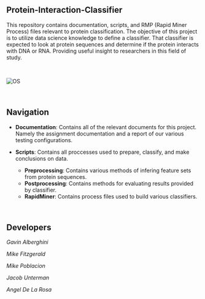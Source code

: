## Protein-Interaction-Classifier

This repository contains documentation, scripts, and RMP (Rapid Miner Process) files relevant to protein classification. The objective of this project is to utilize data science knowledge to define a classifier. That classifier is expected to look at protein sequences and determine if the protein interacts with DNA or RNA. Providing useful insight to researchers in this field of study.

&nbsp;

![OS](https://www.ebi.ac.uk/training/online/sites/ebi.ac.uk.training.online/files/user/71/images/figure1.png)

&nbsp;

## Navigation
* __Documentation__: Contains all of the relevant documents for this project. Namely the assignment documentation and a report of our various testing configurations. 

* __Scripts__: Contains all proccesses used to prepare, classify, and make conclusions on data.
  * __Preprocessing__: Contains various methods of infering feature sets from protein sequences.
  * __Postprocessing__: Contains methods for evaluating results provided by classifier. 
  * __RapidMiner__: Contains process files used to build various classifiers. 

&nbsp;

## Developers
_Gavin Alberghini_

_Mike Fitzgerald_

_Mike Poblacion_

_Jacob Unterman_

_Angel De La Rosa_
